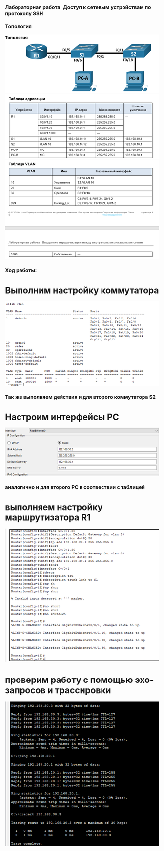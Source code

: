 ### Лабораторная работа. Доступ к сетевым устройствам по протоколу SSH

### Топология
![](https://github.com/Chausy/DZ/blob/16f6c3ef782bf6c04d918639e58396be96eab86c/lab6/%D1%82%D0%BE%D0%BF%D0%BE%D0%BB%D0%BE%D0%B3%D0%B8%D1%8F.PNG)
![](https://github.com/Chausy/DZ/blob/f314636125900f7388935908a55da80598c960e6/lab6/%D1%82%D0%B0%D0%B1%D0%BB%D0%B8%D1%86%D0%B0%20%D0%B0%D0%B4%D1%80%D0%B5%D1%81%D0%B0%D1%86%D0%B8%D0%B8.PNG)
![](https://github.com/Chausy/DZ/blob/e4948012c9349fb8ec8dd9d825ae1dd4b085405c/lab6/%D1%82%D0%B0%D0%B1%D0%BB%D0%B8%D1%86%D0%B0%20%D0%B2%D0%BB%D0%B0%D0%BD.PNG)



### Ход работы:  
# Выполним настройку коммутатора 
![](https://github.com/Chausy/DZ/blob/c4353d1d71d425f0b8a23aad2e9ecc341dfc1752/lab6/%D1%81%D0%BE%D0%B7%D0%B4%D0%B0%D0%BB%D0%B8%20vlan%20%D0%BD%D0%B0%20%D0%BA%D0%BE%D0%BC%D0%BC%D1%83%D1%82%D0%B0%D1%82%D0%BE%D1%80%D0%B5%2C%20%D0%B2%D1%8B%D0%BF%D0%BE%D0%BB%D0%BD%D1%8F%D0%B5%D0%BC%20%D0%B0%D0%BD%D0%B0%D0%BB%D0%BE%D0%B3%D0%B8%D1%87%D0%BD%D1%8B%D0%B5%20%D0%B4%D0%B5%D0%B9%D1%81%D1%82%D0%B2%D0%B8%D1%8F%20%D0%BD%D0%B0%20S2.PNG)  
### Так же выполняем действия и для второго коммутатора S2

# Настроим интерфейсы PC
![](https://github.com/Chausy/DZ/blob/c4353d1d71d425f0b8a23aad2e9ecc341dfc1752/lab6/%D1%83%D1%81%D1%82%D0%B0%D0%BD%D0%BE%D0%B2%D0%B8%D0%BC%20Ip%20%D0%BA%D0%BE%D0%BC%D0%BF%D0%BE%D0%B2%20%D0%B0%D0%BD%D0%B0%D0%BB%D0%BE%D0%B3%D0%B8%D1%87%D0%BD%D0%BE%D0%B3%D0%BE%20%D0%B4%D0%BB%D1%8F%20%D0%B2%D1%82%D0%BE%D1%80%D0%BE%D0%B3%D0%BE.PNG)   
### аналогично и для второго PC в соотвествии с таблицей

  
# выполняем настройку маршрутизатора R1
![](https://github.com/Chausy/DZ/blob/c4353d1d71d425f0b8a23aad2e9ecc341dfc1752/lab6/gjlbynthatqcs%20R1.PNG)  




# проверим работу с помощью эхо-запросов и трассировки
![](https://github.com/Chausy/DZ/blob/98590e4b25836577d71785c565347e503902004d/lab6/%D1%8D%D1%85%D0%BE%20%D0%B7%D0%B0%D0%BF%D1%80%D0%BE%D1%81%D1%8B%20%D0%B8%20%D1%82%D1%80%D0%B0%D1%81%D0%B5%D1%80%D1%82.PNG)  


